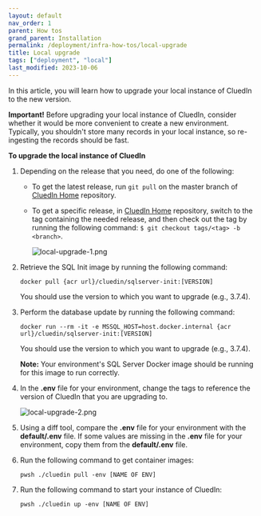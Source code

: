 ```yaml
---
layout: default
nav_order: 1
parent: How tos
grand_parent: Installation
permalink: /deployment/infra-how-tos/local-upgrade
title: Local upgrade
tags: ["deployment", "local"]
last_modified: 2023-10-06
---
```


In this article, you will learn how to upgrade your local instance of CluedIn to the new version.

**Important!** Before upgrading your local instance of CluedIn, consider whether it would be more convenient to create a new environment. Typically, you shouldn't store many records in your local instance, so re-ingesting the records should be fast.

**To upgrade the local instance of CluedIn**

1. Depending on the release that you need, do one of the following:

    - To get the latest release, run `git pull` on the master branch of [CluedIn Home](https://github.com/CluedIn-io/Home) repository.

    - To get a specific release, in [CluedIn Home](https://github.com/CluedIn-io/Home) repository, switch to the tag containing the needed release, and then check out the tag by running the following command: `$ git checkout tags/<tag> -b <branch>`.

        ![local-upgrade-1.png](../../assets/images/ama/howtos/local-upgrade-1.png)

1. Retrieve the SQL Init image by running the following command:

   `docker pull {acr url}/cluedin/sqlserver-init:[VERSION]`

   You should use the version to which you want to upgrade (e.g., 3.7.4).

1. Perform the database update by running the following command:

    `docker run --rm -it -e MSSQL_HOST=host.docker.internal {acr url}/cluedin/sqlserver-init:[VERSION]`

    You should use the version to which you want to upgrade (e.g., 3.7.4).

    **Note:** Your environment's SQL Server Docker image should be running for this image to run correctly.

1. In the **.env** file for your environment, change the tags to reference the version of CluedIn that you are upgrading to.

    ![local-upgrade-2.png](../../assets/images/ama/howtos/local-upgrade-2.png)

1. Using a diff tool, compare the **.env** file for your environment with the **default/.env** file. If some values are missing in the **.env** file for your environment, copy them from the **default/.env** file.

1. Run the following command to get container images:

    `pwsh ./cluedin pull -env [NAME OF ENV]`

1. Run the following command to start your instance of CluedIn:

    `pwsh ./cluedin up -env [NAME OF ENV]`
